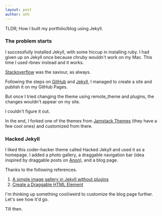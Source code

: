 ```yaml
---
layout: post
author: ath
---
```


TLDR; How I built my portfolio/blog using Jekyll.

### The problem starts

I successfully installed Jekyll, with some hiccup in installing ruby. I had given up on Jekyll once because chruby wouldn't work on my Mac. This time I used rbnev instead and it works.  

[Stackoverflow](https://stackoverflow.com) was the saviour, as always.

Following the steps on [GitHub](https://docs.github.com/en/pages/setting-up-a-github-pages-site-with-jekyll/about-github-pages-and-jekyll) and [Jekyll](https://jekyllrb.com/docs/installation/), I managed to create a site and publish it on my GitHub Pages.

But once I tried changing the theme using remote_theme and plugins, the changes wouldn't appear on my site. 

I couldn't figure it out.

In the end, I forked one of the themes from [Jamstack Themes](https://jamstackthemes.dev/ssg/jekyll/) (they have a few cool ones) and customized from there.

### Hacked Jekyll

I liked this coder-hacker theme called Hacked Jekyll and used it as a homepage. I added a photo gallery, a draggable navigation bar (idea inspired by draggable posts on [Anon](http://anon.com.hk)), and a blog page. 

Thanks to the following references.
1. [A simple image gallery in Jekyll without plugins](https://dmnfarrell.github.io/software/jekyll-galleries)
2. [Create a Draggable HTML Element](https://www.w3schools.com/howto/howto_js_draggable.asp)

I'm thinking up something cool/weird to customize the blog page further. Let's see how it'd go.

Till then.